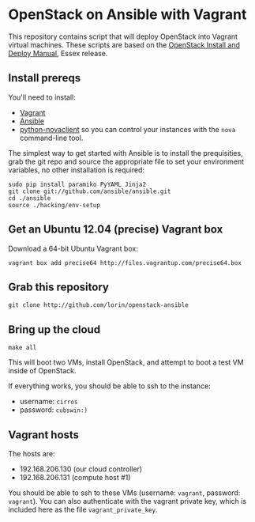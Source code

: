 # OpenStack on Ansible with Vagrant

This repository contains script that will deploy OpenStack into Vagrant
virtual machines. These scripts are based on the [OpenStack Install and
Deploy Manual](http://docs.openstack.org/essex/openstack-compute/install/apt/content/),
Essex release.

## Install prereqs

You'll need to install:

 * [Vagrant](http://vagrantup.com)
 * [Ansible](http://ansible.github.com)
 * [python-novaclient](http://pypi.python.org/pypi/python-novaclient/2.6.10) so you can control your instances with the `nova` command-line tool.

The simplest way to get started with Ansible is to install the prequisities,  grab the git repo and source the appropriate file to set your environment variables, no other installation is required:

	sudo pip install paramiko PyYAML Jinja2
	git clone git://github.com/ansible/ansible.git
	cd ./ansible
	source ./hacking/env-setup



## Get an Ubuntu 12.04 (precise) Vagrant box

Download a 64-bit Ubuntu Vagrant box:

	vagrant box add precise64 http://files.vagrantup.com/precise64.box

## Grab this repository

	git clone http://github.com/lorin/openstack-ansible

## Bring up the cloud

	make all

This will boot two VMs, install OpenStack, and attempt to boot a test VM
inside of OpenStack.

If everything works, you should be able to ssh to the instance:

 * username: `cirros`
 * password: `cubswin:)`


## Vagrant hosts

The hosts are:

 * 192.168.206.130 (our cloud controller)
 * 192.168.206.131 (compute host #1)

You should be able to ssh to these VMs (username: `vagrant`, password: `vagrant`).
You can also authenticate  with the vagrant private key, which is included
here as the file `vagrant_private_key`.

